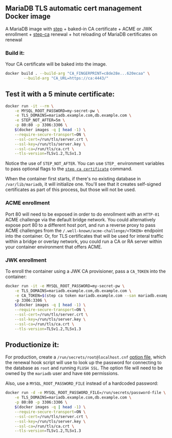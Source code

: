 ## MariaDB TLS automatic cert management Docker image

A MariaDB image with [step](https://github.com/smallstep/cli) + baked-in CA certificate + ACME or JWK enrollment + [step-ca](https://github.com/smallstep/certificates) renewal + hot reloading of MariaDB certificates on renewal

### Build it:

Your CA certificate will be baked into the image.

```bash
docker build . --build-arg "CA_FINGERPRINT=c8de28e...620ecaa" \
        --build-arg "CA_URL=https://ca:4443/"
```

## Test it with a 5 minute certificate:

```bash
docker run -it --rm \
	-e MYSQL_ROOT_PASSWORD=my-secret-pw \
    -e TLS_DOMAINS=mariadb.example.com,db.example.com \
	-e STEP_NOT_AFTER=5m \
	-p 80:80 -p 3306:3306 \
    $(docker images -q | head -1) \
    --require-secure-transport=ON \
    --ssl-cert=/run/tls/server.crt \
    --ssl-key=/run/tls/server.key \
    --ssl-ca=/run/tls/ca.crt \
    --tls-version=TLSv1.2,TLSv1.3
```

Notice the use of `STEP_NOT_AFTER`. You can use `STEP_` environment variables to pass optional flags to the [`step ca certificate`](https://smallstep.com/docs/step-cli/reference/ca/certificate) command.

When the container first starts, if there's no existing database in `/var/lib/mariadb`, it will initialize one.
You'll see that it creates self-signed certificates as part of this process, but those will not be used.


### ACME enrollment

Port 80 will need to be exposed in order to do enrollment with an `HTTP-01` ACME challenge via the default bridge network. You could alternatively expose port 80 to a different host port, and run a reverse proxy to pass ACME challenges from the `/.well-known/acme-challenge/<TOKEN>` endpoint into the container. Or, for TLS certificates that will be used for  interal traffic within a bridge or overlay network, you could run a CA or RA server within your container environment that offers ACME.

### JWK enrollment

To enroll the container using a JWK CA provisioner, pass a `CA_TOKEN` into the container:

```bash
docker run -it -e MYSQL_ROOT_PASSWORD=my-secret-pw \
    -e TLS_DOMAINS=mariadb.example.com,db.example.com \
	-e CA_TOKEN=$(step ca token mariadb.example.com --san mariadb.example.com --san db.example.com)
	-p 3306:3306 \
	$(docker images -q | head -1) \
    --require-secure-transport=ON \
    --ssl-cert=/run/tls/server.crt \
    --ssl-key=/run/tls/server.key \
    --ssl-ca=/run/tls/ca.crt \
    --tls-version=TLSv1.2,TLSv1.3
```

## Productionize it:

For production, create a `/run/secrets/root@localhost.cnf` [option file](https://dev.mariadb.com/doc/refman/8.0/en/option-files.html), which the renewal hook script will use to look up the password for connecting to the database as `root` and running `FLUSH SSL`. The option file will need to be owned by the `mariadb` user and have `600` permissions.

Also, use a `MYSQL_ROOT_PASSWORD_FILE` instead of a hardcoded password:

```bash
docker run -d -e MYSQL_ROOT_PASSWORD_FILE=/run/secrets/password-file \
    -e TLS_DOMAINS=mariadb.example.com,db.example.com \
	-p 80:80 -p 3306:3306 \
    $(docker images -q | head -1) \
    --require-secure-transport=ON \
    --ssl-cert=/run/tls/server.crt \
    --ssl-key=/run/tls/server.key \
    --ssl-ca=/run/tls/ca.crt \
    --tls-version=TLSv1.2,TLSv1.3
```

